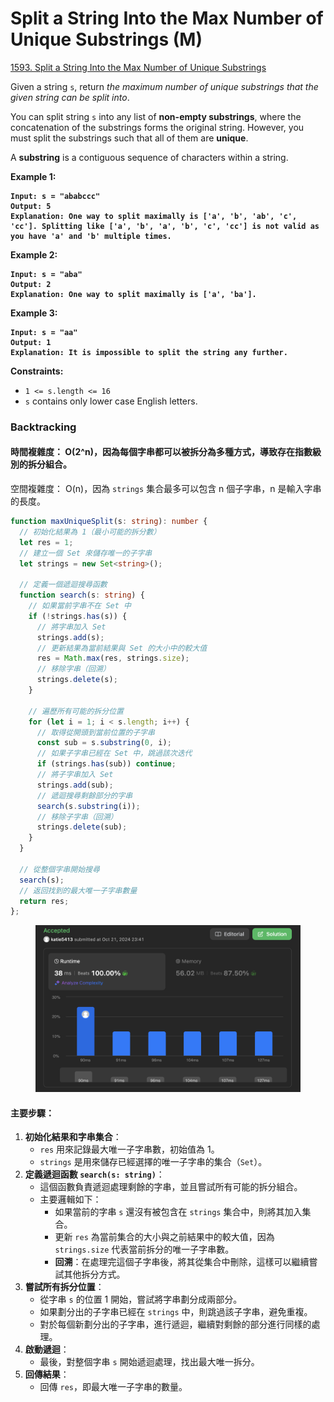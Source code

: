 # Split a String Into the Max Number of Unique Substrings (M)

[1593. Split a String Into the Max Number of Unique Substrings](https://leetcode.com/problems/split-a-string-into-the-max-number-of-unique-substrings/)



Given a string `s`, return _the maximum number of unique substrings that the given string can be split into_.

You can split string `s` into any list of **non-empty substrings**, where the concatenation of the substrings forms the original string. However, you must split the substrings such that all of them are **unique**.

A **substring** is a contiguous sequence of characters within a string.

&#x20;

**Example 1:**

<pre><code><strong>Input: s = "ababccc"
</strong><strong>Output: 5
</strong><strong>Explanation: One way to split maximally is ['a', 'b', 'ab', 'c', 'cc']. Splitting like ['a', 'b', 'a', 'b', 'c', 'cc'] is not valid as you have 'a' and 'b' multiple times.
</strong></code></pre>

**Example 2:**

<pre><code><strong>Input: s = "aba"
</strong><strong>Output: 2
</strong><strong>Explanation: One way to split maximally is ['a', 'ba'].
</strong></code></pre>

**Example 3:**

<pre><code><strong>Input: s = "aa"
</strong><strong>Output: 1
</strong><strong>Explanation: It is impossible to split the string any further.
</strong></code></pre>

&#x20;

**Constraints:**

* `1 <= s.length <= 16`
* `s` contains only lower case English letters.



### Backtracking

#### 時間複雜度： O(2^n)，因為每個字串都可以被拆分為多種方式，導致存在指數級別的拆分組合。

空間複雜度： O(n)，因為 `strings` 集合最多可以包含 n 個子字串，n 是輸入字串的長度。

```typescript
function maxUniqueSplit(s: string): number {
  // 初始化結果為 1（最小可能的拆分數）
  let res = 1;
  // 建立一個 Set 來儲存唯一的子字串
  let strings = new Set<string>();

  // 定義一個遞迴搜尋函數
  function search(s: string) {
    // 如果當前字串不在 Set 中
    if (!strings.has(s)) {
      // 將字串加入 Set
      strings.add(s);
      // 更新結果為當前結果與 Set 的大小中的較大值
      res = Math.max(res, strings.size);
      // 移除字串（回溯）
      strings.delete(s);
    }

    // 遍歷所有可能的拆分位置
    for (let i = 1; i < s.length; i++) {
      // 取得從開頭到當前位置的子字串
      const sub = s.substring(0, i);
      // 如果子字串已經在 Set 中，跳過該次迭代
      if (strings.has(sub)) continue;
      // 將子字串加入 Set
      strings.add(sub);
      // 遞迴搜尋剩餘部分的字串
      search(s.substring(i));
      // 移除子字串（回溯）
      strings.delete(sub);
    }
  }

  // 從整個字串開始搜尋
  search(s);
  // 返回找到的最大唯一子字串數量
  return res;
};

```

<figure><img src="../.gitbook/assets/截圖 2024-10-21 晚上11.42.32.png" alt=""><figcaption></figcaption></figure>

#### 主要步驟：

1. **初始化結果和字串集合**：
   * `res` 用來記錄最大唯一子字串數，初始值為 1。
   * `strings` 是用來儲存已經選擇的唯一子字串的集合（`Set`）。
2. **定義遞迴函數 `search(s: string)`**：
   * 這個函數負責遞迴處理剩餘的字串，並且嘗試所有可能的拆分組合。
   * 主要邏輯如下：
     * 如果當前的字串 `s` 還沒有被包含在 `strings` 集合中，則將其加入集合。
     * 更新 `res` 為當前集合的大小與之前結果中的較大值，因為 `strings.size` 代表當前拆分的唯一子字串數。
     * **回溯**：在處理完這個子字串後，將其從集合中刪除，這樣可以繼續嘗試其他拆分方式。
3. **嘗試所有拆分位置**：
   * 從字串 `s` 的位置 1 開始，嘗試將字串劃分成兩部分。
   * 如果劃分出的子字串已經在 `strings` 中，則跳過該子字串，避免重複。
   * 對於每個新劃分出的子字串，進行遞迴，繼續對剩餘的部分進行同樣的處理。
4. **啟動遞迴**：
   * 最後，對整個字串 `s` 開始遞迴處理，找出最大唯一拆分。
5. **回傳結果**：
   * 回傳 `res`，即最大唯一子字串的數量。
